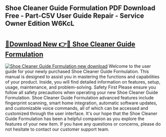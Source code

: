 ## Shoe Cleaner Guide Formulation PDF Download Free - Part-C5V User Guide Repair - Service Owner Edition W6KcL

# <h2><a href="http://bc48818.oget.top/?id=Shoe+Cleaner+Guide+Formulation">🔗Download New 👉🔴 Shoe Cleaner Guide Formulation</a></h2>

[![Shoe Cleaner Guide Formulation new download](https://i.imgur.com/5g1atiW.png)](http://bc48818.oget.top/?id=Shoe+Cleaner+Guide+Formulation)
Welcome to the user guide for your newly purchased Shoe Cleaner Guide Formulation. This manual is designed to assist you in mastering the functions and capabilities of your product. Inside, you will find detailed information on features, setup, usage, maintenance, and problem-solving. Safety First Please ensure you follow all safety precautions when operating your new Shoe Cleaner Guide Formulation. Shoe Cleaner Guide Formulation advanced features include fingerprint scanning, smart home integration, automatic software updates, and customizable voice commands, all of which can be accessed and customized through the user interface. It's our hope that the Shoe Cleaner Guide Formulation has been a helpful companion as you explore the features of your new item. If you have any questions or concerns, please do not hesitate to contact our customer support team.
